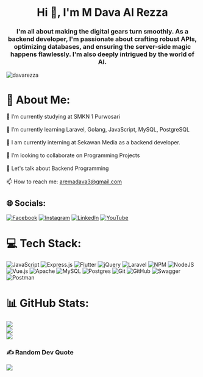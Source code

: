 <h1 align="center">Hi 👋, I'm M Dava Al Rezza</h1>
<h3 align="center">I'm all about making the digital gears turn smoothly. As a backend developer, I'm passionate about crafting robust APIs, optimizing databases, and ensuring the server-side magic happens flawlessly. I'm also deeply intrigued by the world of AI.</h3>

<p align="left"> <img src="https://komarev.com/ghpvc/?username=davarezza&label=Profile%20views&color=0e75b6&style=flat" alt="davarezza" /> </p>

# 💫 About Me:
🔭 I’m currently studying at SMKN 1 Purwosari<br><br>🌱 I’m currently learning Laravel, Golang, JavaScript, MySQL, PostgreSQL<br><br>🚀 I am currently interning at Sekawan Media as a backend developer.<br><br>👯 I’m looking to collaborate on Programming Projects<br><br>💬 Let's talk about Backend Programming<br><br>📫 How to reach me: aremadava3@gmail.com<br>


## 🌐 Socials:
[![Facebook](https://img.shields.io/badge/Facebook-%231877F2.svg?logo=Facebook&logoColor=white)](https://facebook.com/DavaSpid) [![Instagram](https://img.shields.io/badge/Instagram-%23E4405F.svg?logo=Instagram&logoColor=white)](https://instagram.com/dvralz_) [![LinkedIn](https://img.shields.io/badge/LinkedIn-%230077B5.svg?logo=linkedin&logoColor=white)](https://linkedin.com/in/MDavaAlRezza) [![YouTube](https://img.shields.io/badge/YouTube-%23FF0000.svg?logo=YouTube&logoColor=white)](https://youtube.com/@MDavaAlRezza) 

# 💻 Tech Stack:
![JavaScript](https://img.shields.io/badge/javascript-%23323330.svg?style=for-the-badge&logo=javascript&logoColor=%23F7DF1E) ![Express.js](https://img.shields.io/badge/express.js-%23404d59.svg?style=for-the-badge&logo=express&logoColor=%2361DAFB) ![Flutter](https://img.shields.io/badge/Flutter-%2302569B.svg?style=for-the-badge&logo=Flutter&logoColor=white) ![jQuery](https://img.shields.io/badge/jquery-%230769AD.svg?style=for-the-badge&logo=jquery&logoColor=white) ![Laravel](https://img.shields.io/badge/laravel-%23FF2D20.svg?style=for-the-badge&logo=laravel&logoColor=white) ![NPM](https://img.shields.io/badge/NPM-%23CB3837.svg?style=for-the-badge&logo=npm&logoColor=white) ![NodeJS](https://img.shields.io/badge/node.js-6DA55F?style=for-the-badge&logo=node.js&logoColor=white) ![Vue.js](https://img.shields.io/badge/vue.js-%2335495e.svg?style=for-the-badge&logo=vuedotjs&logoColor=%234FC08D) ![Apache](https://img.shields.io/badge/apache-%23D42029.svg?style=for-the-badge&logo=apache&logoColor=white) ![MySQL](https://img.shields.io/badge/mysql-4479A1.svg?style=for-the-badge&logo=mysql&logoColor=white) ![Postgres](https://img.shields.io/badge/postgres-%23316192.svg?style=for-the-badge&logo=postgresql&logoColor=white) ![Git](https://img.shields.io/badge/git-%23F05033.svg?style=for-the-badge&logo=git&logoColor=white) ![GitHub](https://img.shields.io/badge/github-%23121011.svg?style=for-the-badge&logo=github&logoColor=white) ![Swagger](https://img.shields.io/badge/-Swagger-%23Clojure?style=for-the-badge&logo=swagger&logoColor=white) ![Postman](https://img.shields.io/badge/Postman-FF6C37?style=for-the-badge&logo=postman&logoColor=white)
# 📊 GitHub Stats:
![](https://github-readme-stats.vercel.app/api?username=davarezza&theme=shadow_blue&hide_border=false&include_all_commits=false&count_private=false)<br/>
![](https://github-readme-streak-stats.herokuapp.com/?user=davarezza&theme=shadow_blue&hide_border=false)<br/>
![](https://github-readme-stats.vercel.app/api/top-langs/?username=davarezza&theme=shadow_blue&hide_border=false&include_all_commits=false&count_private=false&layout=compact)

### ✍️ Random Dev Quote
![](https://quotes-github-readme.vercel.app/api?type=horizontal&theme=tokyonight)
